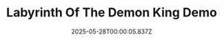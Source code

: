 ---
title: "Labyrinth Of The Demon King Demo"
id: 3308290
date: 2025-05-28T00:00:05.837Z
link: games/steam/recent/labyrinth-of-the-demon-king-demo
image: http://media.steampowered.com/steamcommunity/public/images/apps/3308290/df2e521d5fcac2bf1f1f5077bf29b48504215025.jpg
playtime_2weeks: 16
playtime_forever: 16
playtime_windows_forever: 0
playtime_mac_forever: 0
playtime_linux_forever: 16
playtime_deck_forever: 16
---